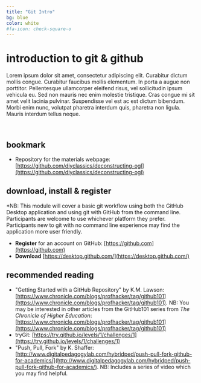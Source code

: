 ```yaml
---
title: "Git Intro"
bg: blue
color: white
#fa-icon: check-square-o
---
```


# introduction to git & github

Lorem ipsum dolor sit amet, consectetur adipiscing elit. Curabitur dictum mollis congue. Curabitur faucibus mollis elementum. In porta a augue non porttitor. Pellentesque ullamcorper eleifend risus, vel sollicitudin ipsum vehicula eu. Sed non mauris nec enim molestie tristique. Cras congue mi sit amet velit lacinia pulvinar. Suspendisse vel est ac est dictum bibendum. Morbi enim nunc, volutpat pharetra interdum quis, pharetra non ligula. Mauris interdum tellus neque.

<br/>

## bookmark
- Repository for the materials webpage: [https://github.com/diyclassics/deconstructing-ogl](https://github.com/diyclassics/deconstructing-ogl)

## download, install & register
*NB: This module will cover a basic git workflow using both the GitHub Desktop application and using git with GitHub from the command line. Participants are welcome to use whichever platform they prefer. Participants new to git with no command line experience may find the application more user friendly.
- **Register** for an account on GitHub: [https://github.com](https://github.com)
- **Download** [https://desktop.github.com/](https://desktop.github.com/)

## recommended reading
- "Getting Started with a GitHub Repository" by K.M. Lawson: [https://www.chronicle.com/blogs/profhacker/tag/github101](https://www.chronicle.com/blogs/profhacker/tag/github101). NB: You may be interested in other articles from the GitHub101 series from *The Chronicle of Higher Education*: [https://www.chronicle.com/blogs/profhacker/tag/github101](https://www.chronicle.com/blogs/profhacker/tag/github101)
- tryGit: [https://try.github.io/levels/1/challenges/1](https://try.github.io/levels/1/challenges/1)
- "Push, Pull, Fork" by K. Shaffer: [http://www.digitalpedagogylab.com/hybridped/push-pull-fork-github-for-academics/](http://www.digitalpedagogylab.com/hybridped/push-pull-fork-github-for-academics/). NB: Includes a series of video which you may find helpful.